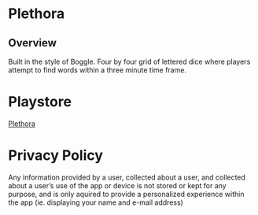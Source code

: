 # Plethora
## Overview 
Built in the style of Boggle. Four by four grid of lettered dice where players attempt to find words within a three minute time frame. 

# Playstore
[Plethora](https://play.google.com/store/apps/details?id=com.sbehnken.plethora)

# Privacy Policy
Any information provided by a user, collected about a user, and collected about a user’s use of the app or device is not stored or kept for any purpose, and is only aquired to provide a personalized experience within the app (ie. displaying your name and e-mail address)
